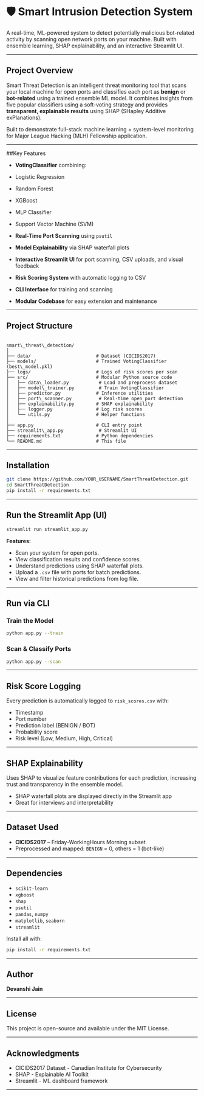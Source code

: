 # 🛡️ Smart Intrusion Detection System

A real-time, ML-powered system to detect potentially malicious bot-related activity by scanning open network ports on your machine. Built with ensemble learning, SHAP explainability, and an interactive Streamlit UI.

---

## Project Overview

Smart Threat Detection is an intelligent threat monitoring tool that scans your local machine for open ports and classifies each port as **benign** or **bot-related** using a trained ensemble ML model. It combines insights from five popular classifiers using a soft-voting strategy and provides **transparent, explainable results** using SHAP (SHapley Additive exPlanations).

Built to demonstrate full-stack machine learning + system-level monitoring for Major League Hacking (MLH) Fellowship application.

---

##Key Features

-  **VotingClassifier** combining:
  - Logistic Regression
  - Random Forest
  - XGBoost
  - MLP Classifier
  - Support Vector Machine (SVM)

- **Real-Time Port Scanning** using `psutil`
- **Model Explainability** via SHAP waterfall plots
- **Interactive Streamlit UI** for port scanning, CSV uploads, and visual feedback
- **Risk Scoring System** with automatic logging to CSV
- **CLI Interface** for training and scanning
- **Modular Codebase** for easy extension and maintenance

---

## Project Structure

```

smart\_threat\_detection/
│
├── data/                        # Dataset (CICIDS2017)
├── models/                      # Trained VotingClassifier (best\_model.pkl)
├── logs/                        # Logs of risk scores per scan
├── src/                         # Modular Python source code
│   ├── data\_loader.py           # Load and preprocess dataset
│   ├── model\_trainer.py         # Train VotingClassifier
│   ├── predictor.py             # Inference utilities
│   ├── port\_scanner.py          # Real-time open port detection
│   ├── explainability.py        # SHAP explainability
│   ├── logger.py                # Log risk scores
│   └── utils.py                 # Helper functions
│
├── app.py                       # CLI entry point
├── streamlit\_app.py             # Streamlit UI
├── requirements.txt             # Python dependencies
└── README.md                    # This file

````

---

## Installation

```bash
git clone https://github.com/YOUR_USERNAME/SmartThreatDetection.git
cd SmartThreatDetection
pip install -r requirements.txt
````

---

## Run the Streamlit App (UI)

```bash
streamlit run streamlit_app.py
```

**Features:**

* Scan your system for open ports.
* View classification results and confidence scores.
* Understand predictions using SHAP waterfall plots.
* Upload a `.csv` file with ports for batch predictions.
* View and filter historical predictions from log file.

---

## Run via CLI

### Train the Model

```bash
python app.py --train
```

### Scan & Classify Ports

```bash
python app.py --scan
```

---

## Risk Score Logging

Every prediction is automatically logged to `risk_scores.csv` with:

* Timestamp
* Port number
* Prediction label (BENIGN / BOT)
* Probability score
* Risk level (Low, Medium, High, Critical)

---

## SHAP Explainability

Uses SHAP to visualize feature contributions for each prediction, increasing trust and transparency in the ensemble model.

* SHAP waterfall plots are displayed directly in the Streamlit app
* Great for interviews and interpretability


---

##  Dataset Used

* **CICIDS2017** – Friday-WorkingHours Morning subset
* Preprocessed and mapped: `BENIGN` = 0, others = 1 (bot-like)

---

## Dependencies

* `scikit-learn`
* `xgboost`
* `shap`
* `psutil`
* `pandas`, `numpy`
* `matplotlib`, `seaborn`
* `streamlit`

Install all with:

```bash
pip install -r requirements.txt
```

---

## Author

**Devanshi Jain**

---

## License

This project is open-source and available under the MIT License.

---

## Acknowledgments

* CICIDS2017 Dataset - Canadian Institute for Cybersecurity
* SHAP - Explainable AI Toolkit
* Streamlit - ML dashboard framework

---
